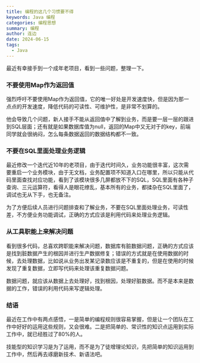 ```yaml
---
title: 编程的这几个习惯要不得
keywords: Java 编程
categories: 编程思想
summary: 编程
author: 连边
date: 2024-06-15
tags:
  - Java
---
```




最近有幸接手到一个成年老项目，看到一些问题，整理一下。



### 不要使用Map作为返回值

强烈呼吁不要使用Map作为返回值，它的唯一好处是开发速度快，但是因为那一点点的开发速度，降低代码的可读性、可维护性，是非常不划算的。

他会导致几个问题，新人接手不能从返回值中了解到业务，而是要一层一层的跟进到SQL层面；还有就是如果数据库值为null，返回的Map中又无对于的key，前端同学就会很纳闷，怎么每条数据返回的数据结构都不一致。



### 不要在SQL里面处理业务逻辑

最近修改一个迭代近10年的老项目，由于迭代时间久，业务功能很丰富，这次需要重启一个业务模块，由于无文档，业务配置项不知道入口在哪里，所以只能从代码里面查找对应功能，看到了该模块很多几屏都放不下的SQL，SQL里面有各种子查询、三元运算符，看得人是眼花缭乱，基本所有的业务，都揉杂在SQL里面了，调试也无从下手，也无备注。

为了方便后续人员进行问题排查和了解业务，不要在SQL里面处理业务，可读性差，不方便业务功能调试，正确的方式应该是利用代码来处理业务逻辑。



### 从工具职能上来解决问题

看到很多代码，总喜欢跨职能来解决问题，数据库有脏数据问题，正确的方式应该是找到脏数据产生的根因并进行生产数据修复；错误的方式就是在使用数据的时候，去处理数据，比如说从业务出发某记录数应该是不重复的，但是在使用的时候发现了重复数据，立即写代码来处理该重复数据问题。

数据问题，就应该从数据上去处理好，找到根因，处理好脏数据。而不是本来是数据的工作，错误的利用代码来写逻辑处理。



### 结语

最近在工作中有两点感悟，一是简单的编程规则很容易掌握，但是让一个团队在工作中好好的运用这些规则，又会很难。二是把简单的、常识性的知识点运用到实际工作中，就已经胜过了80%的人。

技能型的知识学习是为了运用，而不是为了徒增理论知识，先把简单的知识运用到工作中，然后再去琢磨新技术、新语法吧。